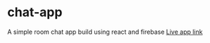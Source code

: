 # chat-app
A simple room chat app build using react and firebase
[Live app link](https://chat-web-app-sdev.web.app/)
